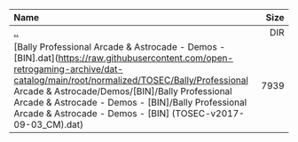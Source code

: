 |Name|Size|
|:---|---:|
|[..](../index.html)|DIR|
|[Bally Professional Arcade & Astrocade - Demos - [BIN].dat](https://raw.githubusercontent.com/open-retrogaming-archive/dat-catalog/main/root/normalized/TOSEC/Bally/Professional Arcade & Astrocade/Demos/[BIN]/Bally Professional Arcade & Astrocade - Demos - [BIN]/Bally Professional Arcade & Astrocade - Demos - [BIN] (TOSEC-v2017-09-03_CM).dat)|7939|
